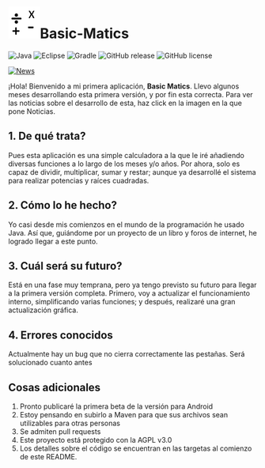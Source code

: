 # ![Logo](/src/main/resources/BSM-Official64.png)Basic-Matics #
![Java](https://img.shields.io/badge/Java-17.0.1-grey?style=flat&logo=java&labelColor=009ab5)
![Eclipse](https://img.shields.io/badge/Eclipse-2021_09-grey?style=flat&logo=eclipse&labelColor=blueviolet)
![Gradle](https://img.shields.io/badge/Gradle-7.3-grey?style=flat&logo=gradle&labelColor=blue)
![GitHub release](https://img.shields.io/github/v/release/MagicStar7213/Basic-Matics?include_prereleases&style=flat)
![GitHub license](https://img.shields.io/github/license/MagicStar7213/Basic-Matics)

[![News](https://img.shields.io/badge/NOTICIAS-1-00d8ff?style=social&logo=googlenews&logoColor=black)](https://github.com/MagicStar7213/Basic-Matics/blob/main/NEWS.md)

¡Hola! Bienvenido a mi primera aplicación, **Basic Matics**. Llevo algunos meses desarrollando esta primera versión, y por fin esta correcta. 
Para ver las noticias sobre el desarrollo de esta, haz click en la imagen en la que pone Noticias.

## 1. De qué trata? ##
Pues esta aplicación es una simple calculadora a la que le iré añadiendo diversas funciones a lo largo de los meses y/o años. Por ahora, solo es capaz de dividir, multiplicar,
sumar y restar; aunque ya desarrollé el sistema para realizar potencias y raíces cuadradas.

## 2. Cómo lo he hecho? ##
Yo casi desde mis comienzos en el mundo de la programación he usado Java. Así que, guiándome por un proyecto de un libro y foros de internet, he logrado llegar a este punto.

## 3. Cuál será su futuro? ##
Está en una fase muy temprana, pero ya tengo previsto su futuro para llegar a la primera versión completa. 
Primero, voy a actualizar el funcionamiento interno, simplificando varias funciones; y después, realizaré una gran actualización gráfica.

## 4. Errores conocidos ##
Actualmente hay un bug que no cierra correctamente las pestañas. Será solucionado cuanto antes

## Cosas adicionales ##
1. Pronto publicaré la primera beta de la versión para Android
2. Estoy pensando en subirlo a Maven para que sus archivos sean utilizables para otras personas
3. Se admiten pull requests
4. Este proyecto está protegido con la AGPL v3.0
5. Los detalles sobre el código se encuentran en las targetas al comienzo de este README.
